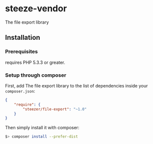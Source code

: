 # steeze-vendor
The file export library

## Installation

### Prerequisites

requires PHP 5.3.3 or greater.

### Setup through composer

First, add The file export library to the list of dependencies inside your `composer.json`:

```json
{
    "require": {
        "steezer/file-export": "~1.0"
    }
}
```

Then simply install it with composer:

```bash
$> composer install --prefer-dist
```
